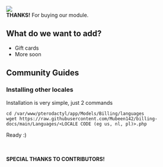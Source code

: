 <img src="https://i.imgur.com/bIVW868.png"></img> <br>
**THANKS!** For buying our module.
## What do we want to add?
- Gift cards
- More soon
## Community Guides
### Installing other locales
Installation is very simple, just 2 commands
```
cd /var/www/pterodactyl/app/Models/Billing/languages
wget https://raw.githubusercontent.com/Mubeen142/billing-docs/main/Languages/<LOCALE CODE (eg us, nl, pl)>.php
```
Ready :)

<br><br>
**SPECIAL THANKS TO CONTRIBUTORS!**
